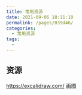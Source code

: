```yaml
---
title: 常用资源
date: 2021-09-06 18:11:10
permalink: /pages/039d46/
categories:
  - 常用资源
tags:
  - 
---
```


## 资源

<https://excalidraw.com/> 画图
